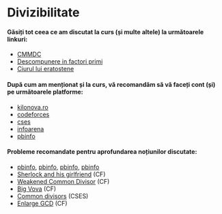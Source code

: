# Divizibilitate

#### Găsiți tot ceea ce am discutat la curs (și multe altele) la următoarele linkuri:
- [CMMDC](https://cp-algorithms.com/algebra/euclid-algorithm.html)
- [Descompunere in factori primi](https://cp-algorithms.com/algebra/factorization.html)
- [Ciurul lui eratostene](https://cp-algorithms.com/algebra/sieve-of-eratosthenes.html)

#### După cum am menționat și la curs, vă recomandăm să vă faceți cont (și) pe următoarele platforme:
- [kilonova.ro](https://kilonova.ro/)
- [codeforces](https://codeforces.com/)
- [cses](https://cses.fi/)
- [infoarena](https://infoarena.ro/)
- [pbinfo](https://www.pbinfo.ro/)

#### Probleme recomandate pentru aprofundarea noțiunilor discutate:
 - [pbinfo](https://www.pbinfo.ro/probleme/2114/vapoare), [pbinfo](https://www.pbinfo.ro/probleme/60/primeintreele), [pbinfo](https://www.pbinfo.ro/probleme/3315/eratostene4), [pbinfo](https://www.pbinfo.ro/probleme/3318/eratostene7)
 - [Sherlock and his girlfriend](https://codeforces.com/contest/776/problem/B) (CF)
 - [Weakened Common Divisor](https://codeforces.com/contest/1025/problem/B) (CF)
 - [Big Vova](https://codeforces.com/contest/1407/problem/B) (CF)
 - [Common divisors](https://cses.fi/problemset/task/1081) (CSES)
 - [Enlarge GCD](https://codeforces.com/contest/1034/problem/A) (CF)
